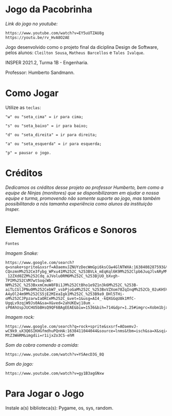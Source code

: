 # Jogo da Pacobrinha

*Link do jogo no youtube:* 

    https://www.youtube.com/watch?v=EY5uUTZAU8g
    https://youtu.be/rv_HvA8O2AE

Jogo desenvolvido como o projeto final da diciplina Design de Software, pelos alunos:
`Cleilton Sousa`, `Matheus Barcellos` e `Tales Ivalque`.

INSPER 2021.2, Turma 1B - Engenharia.

Professor: Humberto Sandmann.

# Como Jogar
Utilize as `teclas`:

    "w" ou "seta_cima" = ir para cima; 

    "s" ou "seta_baixo" = ir para baixo;

    "d" ou "seta_direita" = ir para direita;

    "a" ou "seta_esquerda" = ir para esquerda;

    "p" = pausar o jogo.
# Créditos
*Dedicamos os créditos desse projeto ao professor Humberto, bem como a equipe de Ninjas (monitores) que se disponibilizaram em ajudar a nossa equipe e turma, promovendo não somente suporte ao jogo, mas também possibilitando a nós tamanha experiência como alunos da instituição Insper.*
# Elementos Gráficos e Sonoros
`Fontes`

*Imagem Snake:*

    https://www.google.com/search?q=snake+sprite&sxsrf=AOaemvJZNUYzDecWmGpi6ksCGw4GlNTWXA:1638408287593&tbm=isch&source=iu&ictx=1&fir=Xobm1bjxdip3iM%252CNvSPJQEXg7k6fM%252C_%253BzxWIteUdcqvRFM%252CcFRK9ul3KJv6TM%252C_%253BCFow9UJLl7fsUM%252Cdq_aJVolu0RM6M%252C_%253BfGmWCE-CQnzmnM%252Ce3fybg_WPxu41M%252C_%253BVLk_mEqKql6K9M%252Clpb6JuqJlvARyM%252C_%253BDWsK_1on8OKsUM%252ChsvJ7ncxIncbYM%252C_%253BZt1-_12ZXd0ZZM%252Cdq_aJVolu0RM6M%252C_%253BjUO_bXvgh-7PIM%252CVM7wtSoqcWb-NM%252C_%253BxxmCmuW8FBi1JM%252CtBho1e9Z1n3k6M%252C_%253B-aiTLCGlJPNu0M%252CebW7_vsbPjoGaM%252C_%253BxVZXom782qInqM%252Cb_02uKHSVjuvrM%252C_%253BAhY-A4yOl24m9M%252CS5jE2MIeaIgk1M%252C_%253B9a9_DHl5THi-oM%252CJPpzarwIaOKCeM%252C_&vet=1&usg=AI4_-kQXGGqU8k1MfC-UgqLv9zqjW9Js0A&sa=X&ved=2ahUKEwj18um_-sP0AhUspJUCHU5bBHsQ9QF6BAgEEAE&biw=1536&bih=714&dpr=1.25#imgrc=Xobm1bjxdip3iM 

*Imagem rock:*

    https://www.google.com/search?q=rock+sprite&sxsrf=AOaemvJ-wC9k9_uX3Q6SIKHGfmdhuPQnHA:1638411044044&source=lnms&tbm=isch&sa=X&sqi=2&ved=2ahUKEwiorZrihMT0AhVDSvEDHTQ0C7wQ_AUoAXoECAEQAw&biw=1536&bih=714&dpr=1.25#imgrc=DfQu6-MtZ3WmRM&imgdii=r1ijxZo3CS-ehM
*Som da cobra comendo a comida:*

    https://www.youtube.com/watch?v=YSAecD3G_8Q

*Som do jogo:*

    https://www.youtube.com/watch?v=gy1B3agGNxw

# Para Jogar o Jogo
Instale a(s) biblioteca(s):
Pygame,
os,
sys,
random.

